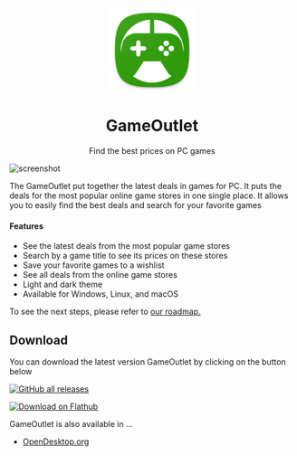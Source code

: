 <div align="center">
  <img width="150px" src="https://raw.githubusercontent.com/AppOutlet/GameOutlet/main/src/commonMain/resources/image/icon.png">
  <h1>GameOutlet</h1>
  <p>Find the best prices on PC games</p>
</div>

![screenshot](https://github.com/AppOutlet/GameOutlet/assets/10220064/1ed76971-5516-4ff0-b912-47e192a8749e)

The GameOutlet put together the latest deals in games for PC. It puts the deals for the most popular online game stores in one single place. It allows you to easily find the best deals and search for your favorite games

#### Features
- See the latest deals from the most popular game stores
- Search by a game title to see its prices on these stores
- Save your favorite games to a wishlist
- See all deals from the online game stores
- Light and dark theme
- Available for Windows, Linux, and macOS

To see the next steps, please refer to [our roadmap.](https://github.com/AppOutlet/GameOutlet/blob/main/docs/roadmap.md)

## Download
You can download the latest version GameOutlet by clicking on the button below

[![GitHub all releases](https://img.shields.io/github/downloads/AppOutlet/GameOutlet/total?color=%231B6D00&style=for-the-badge)](https://github.com/AppOutlet/GameOutlet/releases)

<a href='https://flathub.org/en-GB/apps/io.github.appoutlet.GameOutlet'><img width='240' alt='Download on Flathub' src='https://dl.flathub.org/assets/badges/flathub-badge-en.png'/></a>

GameOutlet is also available in ...
- [OpenDesktop.org](https://www.opendesktop.org/p/2025451)

